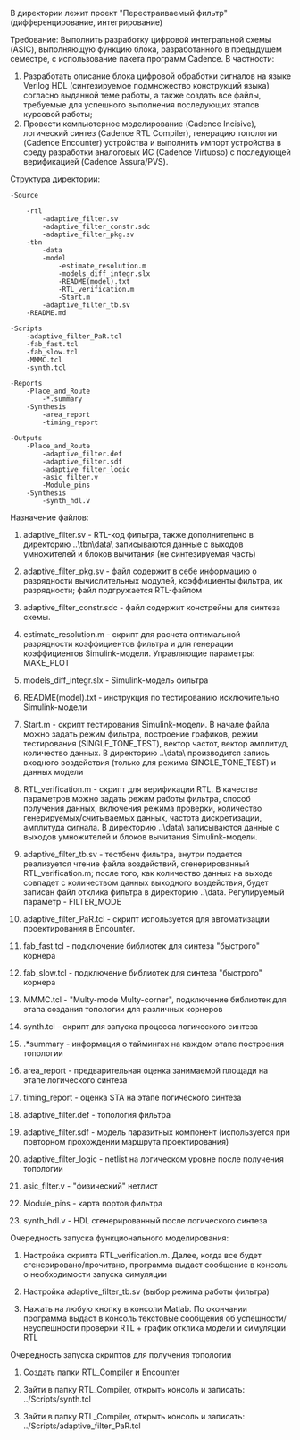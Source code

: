 В директории лежит проект "Перестраиваемый фильтр" (дифференцирование, интегрирование)

Требование:
Выполнить разработку цифровой интегральной схемы (ASIC), выполняющую функцию блока, разработанного в предыдущем семестре, с использование пакета программ Cadence. В частности:

1. Разработать описание блока цифровой обработки сигналов на языке Verilog HDL (синтезируемое подмножество конструкций языка) согласно выданной теме работы, а также создать все файлы,
   требуемые для успешного выполнения последующих этапов курсовой работы;
2. Провести компьютерное моделирование (Cadence Incisive), логический синтез (Cadence RTL Compiler), генерацию топологии (Cadence Encounter) устройства и выполнить импорт устройства
   в среду разработки аналоговых ИС (Cadence Virtuoso) с последующей верификацией (Cadence Assura/PVS).

Структура директории:

	-Source
	
		-rtl
			-adaptive_filter.sv
			-adaptive_filter_constr.sdc
			-adaptive_filter_pkg.sv
		-tbn
			-data
			-model
				-estimate_resolution.m
				-models_diff_integr.slx
				-README(model).txt
				-RTL_verification.m
				-Start.m
			-adaptive_filter_tb.sv
		-README.md
	
	-Scripts
		-adaptive_filter_PaR.tcl
		-fab_fast.tcl
		-fab_slow.tcl
		-MMMC.tcl
		-synth.tcl
	
	-Reports
		-Place_and_Route
			-*.summary
		-Synthesis
			-area_report
			-timing_report
	
	-Outputs
		-Place_and_Route
			-adaptive_filter.def
			-adaptive_filter.sdf
			-adaptive_filter_logic
			-asic_filter.v
			-Module_pins
		-Synthesis
			-synth_hdl.v
	

Назначение файлов:

1) adaptive_filter.sv         - RTL-код фильтра, также дополнительно в директорию ..\tbn\data\ записываются данные с выходов умножителей и блоков вычитания (не синтезируемая часть)

2) adaptive_filter_pkg.sv     - файл содержит в себе информацию о разрядности вычислительных модулей, коэффициенты фильтра, их разрядности; файл подгружается RTL-файлом

3) adaptive_filter_constr.sdc - файл содержит констрейны для синтеза схемы.

4) estimate_resolution.m      - скрипт для расчета оптимальной разрядности коэффициентов фильтра и для генерации коэффициентов Simulink-модели. Управляющие параметры: MAKE_PLOT

5) models_diff_integr.slx     - Simulink-модель фильтра

6) README(model).txt  	      - инструкция по тестированию исключительно Simulink-модели

7) Start.m 		      - скрипт тестирования Simulink-модели. В начале файла можно задать режим фильтра, построение графиков, режим тестирования (SINGLE_TONE_TEST), вектор частот,
				вектор амплитуд, количество данных. В директорию ..\data\ производится запись входного воздействия (только для режима SINGLE_TONE_TEST) и данных модели
 
8) RTL_verification.m 	      - скрипт для верификации RTL. В качестве параметров можно задать режим работы фильтра, способ получения данных, включения режима проверки, количество
				генерируемых/считываемых данных, частота дискретизации, амплитуда сигнала. В директорию ..\data\ записываются данные с выходов умножителей и блоков
				вычитания Simulink-модели.

9) adaptive_filter_tb.sv      - тестбенч фильтра, внутри подается реализуется чтение файла воздействий, сгенерированный RTL_verification.m; после того, как количество данных на выходе совпадет
				с количеством данных выходного воздействия, будет записан файл отклика фильтра в директорию ..\data\. Регулируемый параметр - FILTER_MODE

10) adaptive_filter_PaR.tcl   - скрипт используется для автоматизации проектирования в Encounter.

11) fab_fast.tcl 	      - подключение библиотек для синтеза "быстрого" корнера

12) fab_slow.tcl 	      - подключение библиотек для синтеза "быстрого" корнера

13) MMMC.tcl 		      - "Multy-mode Multy-corner", подключение библиотек для этапа создания топологии для различных корнеров

14) synth.tcl 		      - скрипт для запуска процесса логического синтеза

15) .*summary 		      - информация о таймингах на каждом этапе построения топологии

16) area_report		      - предварительная оценка занимаемой площади на этапе логического синтеза

17) timing_report 	      - оценка STA на этапе логического синтеза

18) adaptive_filter.def       - топология фильтра

19) adaptive_filter.sdf       - модель паразитных компонент (используется при повторном прохождении маршрута проектирования)

20) adaptive_filter_logic     - netlist на логическом уровне после получения топологии

21) asic_filter.v 	      - "физический" нетлист

22) Module_pins 	      - карта портов фильтра

23) synth_hdl.v 	      - HDL сгенерированный после логического синтеза


Очередность запуска функционального моделирования:

1) Настройка скрипта RTL_verification.m. Далее, когда все будет сгенерировано/прочитано, программа выдаст сообщение в консоль о необходимости запуска симуляции

2) Настройка adaptive_filter_tb.sv (выбор режима работы фильтра)

3) Нажать на любую кнопку в консоли Matlab. По окончании программа выдаст в консоль текстовые сообщения об успешности/неуспешности проверки RTL + график отклика модели и симуляции RTL

Очередность запуска скриптов для получения топологии

1) Создать папки RTL_Compiler и Encounter

2) Зайти в папку RTL_Compiler, открыть консоль и записать: ../Scripts/synth.tcl

3) Зайти в папку RTL_Compiler, открыть консоль и записать: ../Scripts/adaptive_filter_PaR.tcl